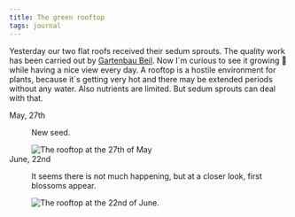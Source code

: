 ```yaml
---
title: The green rooftop
tags: journal
---
```

Yesterday our two flat roofs received their sedum sprouts. The quality work has been carried out by [Gartenbau Beil](https://www.gartengestaltung-beil.de). Now I´m curious to see it growing 🌱 while having a nice view every day. A rooftop is a hostile environment for plants, because it´s getting very hot and there may be extended periods without any water. Also nutrients are limited. But sedum sprouts can deal with that.

<dl class="timeline">
<dt>May, 27th</dt>
<dd><p>New seed.</p><img src="/img/journal/2021-05-27-sedum-sprouts.jpg" alt="The rooftop at the 27th of May"></dd>
<dt>June, 22nd</dt>
<dd><p>It seems there is not much happening, but at a closer look, first blossoms appear.</p>
<img src="/img/journal/2021-06-22-sedum-sprouts.jpg" alt="The rooftop at the 22nd of June. "></dd>
</dl>